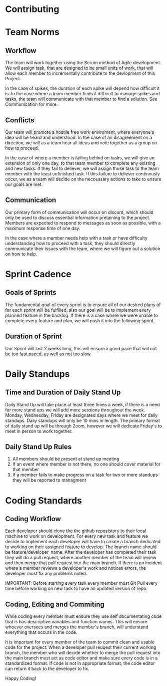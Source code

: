 # Contributing

# Team Norms 

## Workflow

The team will work together using the Scrum method of Agile development. We will assign task, that are designed to be small units of work, that will allow each member to incrementally contribute to the devlopment of this Project.

In the case of spikes, the duration of each spike will depend how difficult it is. In the case where a team member finds it difficult to manage spikes and tasks, the team will communicate with that member to find a solution. See Communication for more.

## Conflicts 

Our team will promote a hostile free work enviroment, where everyone's idea will be heard and understood. In the case of an disagreement on a direction, we will as a team hear all ideas and vote together as a group on how to proceed. 

In the case of where a member is failing behind on tasks, we will give an extension of only one day, to that team member to complete any existing and new tasks. If they fail to deliever, we will assign those task to the team member with the least unfinished task. If this failure to deliever continously occur, we as a team will decide on the neccessary actions to take to ensure our goals are met. 

## Communication 
 Our primary form of communication will occur on discord, which should only be used to discuss essential information pretaining to the project. Members are expected to respond to messages as soon as possible, with a maximum response time of one day. 

 In the case where a member needs help with a task or have difficulty understanding how to proceed with a task, they should directly communicate their issues with the team, where we will figure out a solution on how to help. 


# Sprint Cadence 

 ## Goals of Sprints 

 The fundamental goal of every sprint is to ensure all of our desired plans of for each sprint will be fulfilled, also our goal will be to implement every planned feature in the backlog. If there is a case where we were unable to complete every feature and plan, we will push it into the following sprint. 

 ## Duration of Sprint 

 Our Sprint will last 2 weeks long, this will ensure a good pace that will not be too fast paced, as well as not too slow. 


# Daily Standups 

## Time and Duration of Daily Stand Up

Daily Stand Up will take place at least three times a week, if there is a need for more stand ups we will add more sessions throughout the week. Monday, Wednesday, Friday are designated days where we meet for daily standups. Daily standups will only be 10 mins in length. The primary format of daily stand up will be through Zoom, however we will dedicate Friday's to meet in person to work together.

## Daily Stand Up Rules

1. All members should be present at stand up meeting 
2. If an event where member is not there, no one should cover material for that member 
3. If a member fails to make progress on a task for two or more standups they will be reported to managment


# Coding Standards 

## Coding Workflow 

Each developer should clone the the github reposistory to their local machine to work on development. For every new task and feature we decide to implement each developer will have to create a branch dedicated to working on their assigned feature to develop. The branch name should be feature/developer_name. After the developer has completed their task they will do a pull request, where another member of the team will review and then merge that pull request into the main branch. If there is an incident where a member reviews a developer's work and notices errors, the developer must fix any problems noted. 

IMPORTANT: Before starting every task every member must Git Pull every time before working on new task to have an updated version of repo. 

## Coding, Editing and Commiting 

While coding every member must ensure they use self documentating code that is has descriptive variables and function names. This will ensure whoever oversees and merges the member's branch, will understand everything that occurs in the code. 

It is important for every member of the team to commit clean and usable code for the project. When a developer pull reuqest their current working branch, the member who will decide whether to merge the pull request into the main branch must act as code editor and make sure every code is in a standardized format. If code is not in appropriate format, the code editor can return it back to the developer to fix.


Happy Coding!

